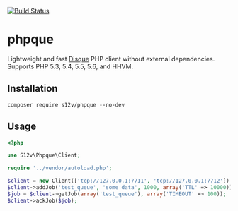 [![Build Status](https://travis-ci.org/s12v/phpque.svg?branch=master)](https://travis-ci.org/s12v/phpque)

# phpque

Lightweight and fast [Disque](https://github.com/antirez/disque) PHP client without external dependencies.
Supports PHP 5.3, 5.4, 5.5, 5.6, and HHVM.

## Installation

```
composer require s12v/phpque --no-dev
```

## Usage

```php
<?php

use S12v\Phpque\Client;

require '../vendor/autoload.php';

$client = new Client(['tcp://127.0.0.1:7711', 'tcp://127.0.0.1:7712']);
$client->addJob('test_queue', 'some data', 1000, array('TTL' => 10000));
$job = $client->getJob(array('test_queue'), array('TIMEOUT' => 100));
$client->ackJob($job);
```

